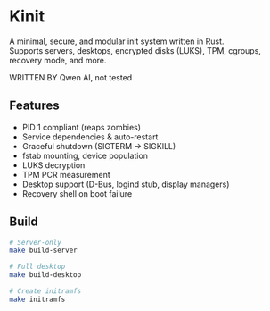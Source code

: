 # Kinit

A minimal, secure, and modular init system written in Rust.  
Supports servers, desktops, encrypted disks (LUKS), TPM, cgroups, recovery mode, and more.

WRITTEN BY Qwen AI, not tested

## Features
- PID 1 compliant (reaps zombies)
- Service dependencies & auto-restart
- Graceful shutdown (SIGTERM → SIGKILL)
- fstab mounting, device population
- LUKS decryption
- TPM PCR measurement
- Desktop support (D-Bus, logind stub, display managers)
- Recovery shell on boot failure

## Build
```bash
# Server-only
make build-server

# Full desktop
make build-desktop

# Create initramfs
make initramfs
